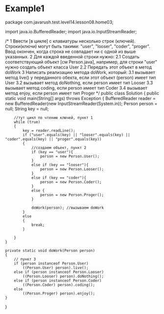 # Example1
package com.javarush.test.level14.lesson08.home03;

import java.io.BufferedReader;
import java.io.InputStreamReader;

/*
1 Ввести [в цикле] с клавиатуры несколько строк (ключей).
  Строки(ключи) могут быть такими: "user", "looser", "coder", "proger".
  Ввод окончен, когда строка не совпадает ни с одной из выше указанных.
2 Для каждой введенной строки нужно:
2.1 Создать соответствующий объект [см Person.java], например, для строки "user" нужно создать объект класса User
2.2 Передать этот объект в метод doWork
3 Написать реализацию метода doWork, который:
3.1 вызывает метод live() у переданного обекта, если этот объект (person) имеет тип User
3.2 вызывает метод doNothing, если person имеет тип Looser
3.3 вызывает метод coding, если person имеет тип Coder
3.4 вызывает метод enjoy, если person имеет тип Proger
*/
public class Solution
{
    public static void main(String[] args) throws Exception
    {
        BufferedReader reader = new BufferedReader(new InputStreamReader(System.in));
        Person person = null;
        String key = null;

        //тут цикл по чтению ключей, пункт 1
        while (true)
        {
            key = reader.readLine();
            if ("user".equals(key) || "looser".equals(key) || "coder".equals(key) || "proger".equals(key))
            {
                //создаем объект, пункт 2
                if (key == "user"){
                    person = new Person.User();
                }
                else if (key == "looser"){
                    person = new Person.Looser();
                }
                else if (key == "coder"){
                    person = new Person.Coder();
                }
                else {
                    person = new Person.Proger();
                }

                doWork(person); //вызываем doWork
            }
            else
            {
                break;
            }

        }
    }

    private static void doWork(Person person)
    {
        // пункт 3
        if (person instanceof Person.User)
            ((Person.User) person).live();
        else if (person instanceof Person.Looser)
            ((Person.Looser) person).doNothing();
        else if (person instanceof Person.Coder)
            ((Person.Coder) person).coding();
        else
            ((Person.Proger) person).enjoy();
    }
}
